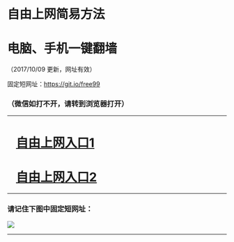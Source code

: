 ﻿# 自由上网简易方法

# 电脑、手机一键翻墙

（2017/10/09 更新，网址有效）

固定短网址：https://git.io/free99

### （微信如打不开，请转到浏览器打开）


***





# &nbsp;&nbsp; <a href="http://ft1255530482.fwq-tz-1001.info/fwqtz01.html?t=100900116848 " target="_blank">自由上网入口1</a>
# &nbsp;&nbsp; <a href="http://ft2492114342.fwq-tz-1002.info/fwqtz02.html?t=100900113284 " target="_blank">自由上网入口2</a>
***

### 请记住下图中固定短网址：

<img src="https://s3-us-west-2.amazonaws.com/fwq-1001/yjfq-20170905okok.png" /> 


***


